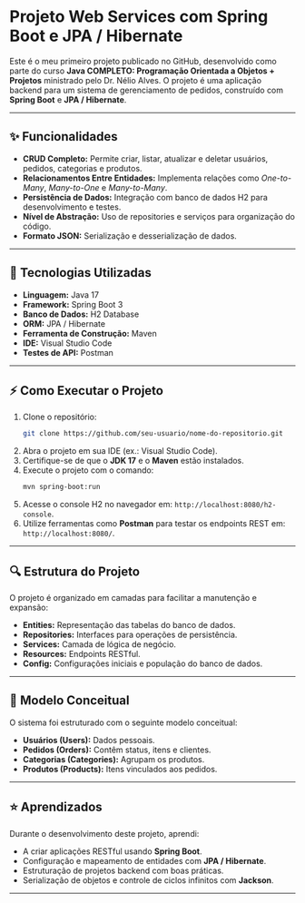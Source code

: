 # Projeto Web Services com Spring Boot e JPA / Hibernate

Este é o meu primeiro projeto publicado no GitHub, desenvolvido como parte do curso **Java COMPLETO: Programação Orientada a Objetos + Projetos** ministrado pelo Dr. Nélio Alves. O projeto é uma aplicação backend para um sistema de gerenciamento de pedidos, construído com **Spring Boot** e **JPA / Hibernate**.

---

## ✨ **Funcionalidades**

- **CRUD Completo:** Permite criar, listar, atualizar e deletar usuários, pedidos, categorias e produtos.
- **Relacionamentos Entre Entidades:** Implementa relações como *One-to-Many*, *Many-to-One* e *Many-to-Many*.
- **Persistência de Dados:** Integração com banco de dados H2 para desenvolvimento e testes.
- **Nível de Abstração:** Uso de repositories e serviços para organização do código.
- **Formato JSON:** Serialização e desserialização de dados.

---

## 🔧 **Tecnologias Utilizadas**

- **Linguagem:** Java 17
- **Framework:** Spring Boot 3
- **Banco de Dados:** H2 Database
- **ORM:** JPA / Hibernate
- **Ferramenta de Construção:** Maven
- **IDE:** Visual Studio Code
- **Testes de API:** Postman

---

## ⚡ **Como Executar o Projeto**

1. Clone o repositório:
   ```bash
   git clone https://github.com/seu-usuario/nome-do-repositorio.git
   ```
2. Abra o projeto em sua IDE (ex.: Visual Studio Code).
3. Certifique-se de que o **JDK 17** e o **Maven** estão instalados.
4. Execute o projeto com o comando:
   ```bash
   mvn spring-boot:run
   ```
5. Acesse o console H2 no navegador em: `http://localhost:8080/h2-console`.
6. Utilize ferramentas como **Postman** para testar os endpoints REST em: `http://localhost:8080/`.

---

## 🔍 **Estrutura do Projeto**

O projeto é organizado em camadas para facilitar a manutenção e expansão:

- **Entities:** Representação das tabelas do banco de dados.
- **Repositories:** Interfaces para operações de persistência.
- **Services:** Camada de lógica de negócio.
- **Resources:** Endpoints RESTful.
- **Config:** Configurações iniciais e população do banco de dados.

---

## 📝 **Modelo Conceitual**

O sistema foi estruturado com o seguinte modelo conceitual:

- **Usuários (Users):** Dados pessoais.
- **Pedidos (Orders):** Contêm status, itens e clientes.
- **Categorias (Categories):** Agrupam os produtos.
- **Produtos (Products):** Itens vinculados aos pedidos.

---

## ⭐ **Aprendizados**

Durante o desenvolvimento deste projeto, aprendi:

- A criar aplicações RESTful usando **Spring Boot**.
- Configuração e mapeamento de entidades com **JPA / Hibernate**.
- Estruturação de projetos backend com boas práticas.
- Serialização de objetos e controle de ciclos infinitos com **Jackson**.

---

##

